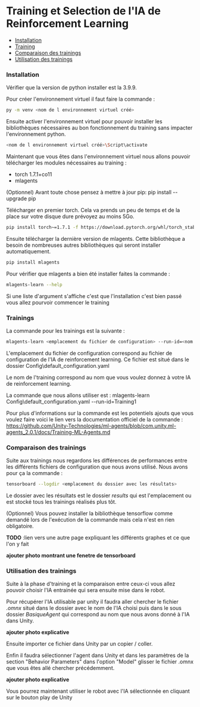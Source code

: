 # Training et Selection de l'IA de Reinforcement Learning

- [Installation](#installation)
- [Training](#training)
- [Comparaison des trainings](#comparaison-des-trainings)
- [Utilisation des trainings](#utilisation-des-trainings)

### Installation

Vérifier que la version de python installer est la 3.9.9.

Pour créer l'environnement virtuel il faut faire la commande :
```sh 
py -m venv <nom de l environnement virtuel créé>
```

Ensuite activer l'environnement virtuel pour pouvoir installer les bibliothèques nécessaires au bon fonctionnement du training sans impacter l'environnement python.
```sh 
<nom de l environnement virtuel créé>\Script\activate
```

Maintenant que vous êtes dans l'environnement virtuel nous allons pouvoir télécharger les modules nécessaires au training :

- torch 1.7.1+co11
- mlagents 

(Optionnel) Avant toute chose pensez à mettre à jour pip:
pip install --upgrade pip

Télécharger en premier torch. Cela va prends un peu de temps et de la place sur votre disque dure prévoyez au moins 5Go.
```sh
pip install torch~=1.7.1 -f https://download.pytorch.org/whl/torch_stable.html
```

Ensuite télécharger la dernière version de mlagents. Cette bibliothèque a besoin de nombreuses autres bibliothèques qui seront installer automatiquement.
```sh
pip install mlagents
```

Pour vérifier que mlagents a bien été installer faites la commande :
```sh
mlagents-learn --help
```

Si une liste d'argument s'affiche c'est que l'installation c'est bien passé vous allez pourvoir commencer le training

### Trainings

La commande pour les trainings est la suivante :
```sh
mlagents-learn <emplacement du fichier de configuration> --run-id=<nom de l training>
```

L'emplacement du fichier de configuration correspond au fichier de configuration de l'IA de reinforcement learning. Ce fichier est situé dans le dossier Config\default_configuration.yaml

Le nom de l'training correspond au nom que vous voulez donnez à votre IA de reinforcement learning.

La commande que nous allons utiliser est :
mlagents-learn Config\default_configuration.yaml --run-id=Training1

Pour plus d'informations sur la commande est les potentiels ajouts que vous voulez faire voici le lien vers la documentation officiel de la commande : https://github.com/Unity-Technologies/ml-agents/blob/com.unity.ml-agents_2.0.1/docs/Training-ML-Agents.md

### Comparaison des trainings

Suite aux trainings nous regardons les différences de performances entre les différents fichiers de configuration que nous avons utilisé. Nous avons pour ça la commande :
```sh
tensorboard --logdir <emplacement du dossier avec les résultats>
```

Le dossier avec les résultats est le dossier *results* qui est l'emplacement ou est stocké tous les trainings réalisés plus tôt.

(Optionnel) Vous pouvez installer la bibliothèque tensorflow comme demandé lors de l'exécution de la commande mais cela n'est en rien obligatoire.

**TODO** :lien vers une autre page expliquant les différents graphes et ce que l'on y fait 

**ajouter photo montrant une fenetre de tensorboard**

### Utilisation des trainings

Suite à la phase d'training et la comparaison entre ceux-ci vous allez pouvoir choisir l'IA entrainée qui sera ensuite mise dans le robot.

Pour récupérer l'IA utilisable par unity il faudra aller chercher le fichier *.omnx* situé dans le dossier avec le nom de l'IA choisi puis dans le sous dossier *BasiqueAgent* qui correspond au nom que nous avons donné à l'IA dans Unity. 

**ajouter photo explicative**

Ensuite importer ce fichier dans Unity par un copier / coller. 

Enfin il faudra sélectionner l'agent dans Unity et dans les paramètres de la section "Behavior Parameters" dans l'option "Model" glisser le fichier .omnx que vous êtes allé chercher précédemment.

**ajouter photo explicative**

Vous pourrez maintenant utiliser le robot avec l'IA sélectionnée en cliquant sur le bouton play de Unity

